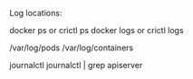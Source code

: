 Log locations:

docker ps or crictl ps
docker logs or crictl logs

/var/log/pods
/var/log/containers

journalctl
journalctl | grep apiserver